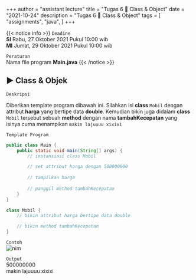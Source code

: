 +++
author = "assistant lecture"
title = "Tugas 6 📖 Class & Object"
date = "2021-10-24"
description = "Tugas 6 📖 Class & Object"
tags = [
    "assignments",
    "java",
]
+++

{{< notice info >}}
`Deadine`\
**SI** Rabu, 27 Oktober 2021 Pukul 10:00 wib\
**MI** Jumat, 29 Oktober 2021 Pukul 10:00 wib

`Peraturan`\
Nama file program **Main.java**
{{< /notice >}}
 
## ▶ Class & Objek

`Deskripsi`

Diberikan template program dibawah ini. Silahkan isi **class** `Mobil` dengan attribut **harga** yang bertipe data **double**. Kemudian bikin juga didalam **class** `Mobil` tersebut sebuah **method** dengan nama **tambahKecepatan** yang isinya cuma menampikan `makin lajuuuu xixixi`

`Template Program`
```java
public class Main {
	public static void main(String[] args) {
		// instansiasi class Mobil

		// set attribut harga dengan 500000000
		
		// tampilkan harga
	
		// panggil method tambahKecepatan
	}
} 

class Mobil {
	// bikin attribut harga bertipe data double

	// bikin method tambahKecepatan
}

```

`Contoh`\
![nim](/assets/class.png "clas&object" )

`Output`\
500000000\
makin lajuuuu xixixi
